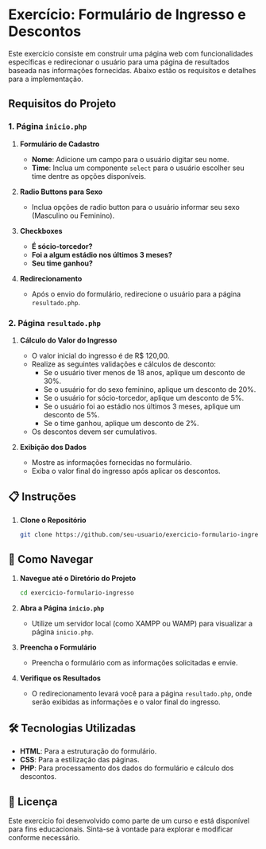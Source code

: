 # Exercício: Formulário de Ingresso e Descontos

Este exercício consiste em construir uma página web com funcionalidades específicas e redirecionar o usuário para uma página de resultados baseada nas informações fornecidas. Abaixo estão os requisitos e detalhes para a implementação.

## Requisitos do Projeto

### 1. Página `inicio.php`

1. **Formulário de Cadastro**
   - **Nome**: Adicione um campo para o usuário digitar seu nome.
   - **Time**: Inclua um componente `select` para o usuário escolher seu time dentre as opções disponíveis.
   
2. **Radio Buttons para Sexo**
   - Inclua opções de radio button para o usuário informar seu sexo (Masculino ou Feminino).

3. **Checkboxes**
   - **É sócio-torcedor?**
   - **Foi a algum estádio nos últimos 3 meses?**
   - **Seu time ganhou?**

4. **Redirecionamento**
   - Após o envio do formulário, redirecione o usuário para a página `resultado.php`.

### 2. Página `resultado.php`

1. **Cálculo do Valor do Ingresso**
   - O valor inicial do ingresso é de R$ 120,00.
   - Realize as seguintes validações e cálculos de desconto:
     - Se o usuário tiver menos de 18 anos, aplique um desconto de 30%.
     - Se o usuário for do sexo feminino, aplique um desconto de 20%.
     - Se o usuário for sócio-torcedor, aplique um desconto de 5%.
     - Se o usuário foi ao estádio nos últimos 3 meses, aplique um desconto de 5%.
     - Se o time ganhou, aplique um desconto de 2%.
   - Os descontos devem ser cumulativos.

2. **Exibição dos Dados**
   - Mostre as informações fornecidas no formulário.
   - Exiba o valor final do ingresso após aplicar os descontos.

## 📋 Instruções

1. **Clone o Repositório**
   ```bash
   git clone https://github.com/seu-usuario/exercicio-formulario-ingresso.git
   ```

## 🚀 Como Navegar

1. **Navegue até o Diretório do Projeto**
   ```bash
   cd exercicio-formulario-ingresso
   ```

2. **Abra a Página `inicio.php`**
   - Utilize um servidor local (como XAMPP ou WAMP) para visualizar a página `inicio.php`.

3. **Preencha o Formulário**
   - Preencha o formulário com as informações solicitadas e envie.

4. **Verifique os Resultados**
   - O redirecionamento levará você para a página `resultado.php`, onde serão exibidas as informações e o valor final do ingresso.

## 🛠 Tecnologias Utilizadas

- **HTML**: Para a estruturação do formulário.
- **CSS**: Para a estilização das páginas.
- **PHP**: Para processamento dos dados do formulário e cálculo dos descontos.

## 📄 Licença

Este exercício foi desenvolvido como parte de um curso e está disponível para fins educacionais. Sinta-se à vontade para explorar e modificar conforme necessário.
